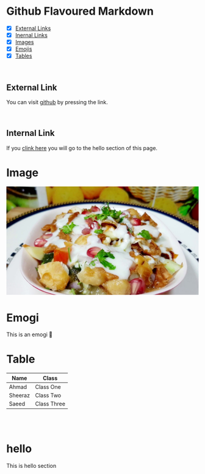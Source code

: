 # Github Flavoured Markdown
- [x] [External Links](#external-link)
- [x] [Inernal Links](#internal-link)
- [x] [Images](#image)
- [x] [Emojis](#emogi)
- [x] [Tables](#table)

<br />

## External Link

You can visit [github](https://github.com/) by pressing the link.

<br />

## Internal Link

If you [clink here](#hello) you will go to the hello section of this page.

# Image  

![image1](./img/chana-chat.jpg)

# Emogi
This is an emogi 🤣


# Table

 **Name**    |**Class**
---      |       ---  
Ahmad    | Class One
Sheeraz  | Class Two 
Saeed  | Class Three

<br /><br />
# hello
This is hello section

